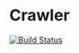 # Crawler

[![Build Status](https://travis-ci.org/vidageek/invariant.svg?branch=master)](https://travis-ci.org/vidageek/invariant)
